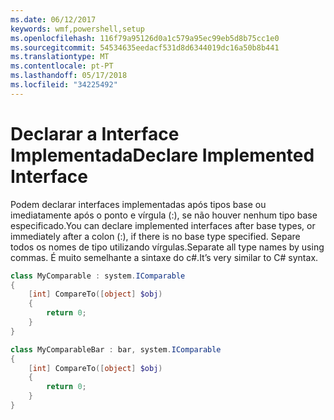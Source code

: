```yaml
---
ms.date: 06/12/2017
keywords: wmf,powershell,setup
ms.openlocfilehash: 116f79a95126d0a1c579a95ec99eb5d8b75cc1e0
ms.sourcegitcommit: 54534635eedacf531d8d6344019dc16a50b8b441
ms.translationtype: MT
ms.contentlocale: pt-PT
ms.lasthandoff: 05/17/2018
ms.locfileid: "34225492"
---
```

# <a name="declare-implemented-interface"></a><span data-ttu-id="67316-102">Declarar a Interface Implementada</span><span class="sxs-lookup"><span data-stu-id="67316-102">Declare Implemented Interface</span></span>

<span data-ttu-id="67316-103">Podem declarar interfaces implementadas após tipos base ou imediatamente após o ponto e vírgula (:), se não houver nenhum tipo base especificado.</span><span class="sxs-lookup"><span data-stu-id="67316-103">You can declare implemented interfaces after base types, or immediately after a colon (:), if there is no base type specified.</span></span> <span data-ttu-id="67316-104">Separe todos os nomes de tipo utilizando vírgulas.</span><span class="sxs-lookup"><span data-stu-id="67316-104">Separate all type names by using commas.</span></span> <span data-ttu-id="67316-105">É muito semelhante a sintaxe do c#.</span><span class="sxs-lookup"><span data-stu-id="67316-105">It’s very similar to C# syntax.</span></span>

```powershell
class MyComparable : system.IComparable
{
    [int] CompareTo([object] $obj)
    {
        return 0;
    }
}

class MyComparableBar : bar, system.IComparable
{
    [int] CompareTo([object] $obj)
    {
        return 0;
    }
}
```
